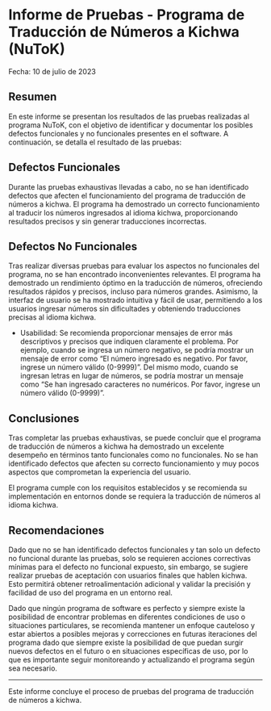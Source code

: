 # Informe de Pruebas - Programa de Traducción de Números a Kichwa (NuToK)

Fecha: 10 de julio de 2023

## Resumen

En este informe se presentan los resultados de las pruebas realizadas al programa NuToK, con el objetivo de identificar y documentar los posibles defectos funcionales y no funcionales presentes en el software. A continuación, se detalla el resultado de las pruebas:

## Defectos Funcionales

Durante las pruebas exhaustivas llevadas a cabo, no se han identificado defectos que afecten el funcionamiento del programa de traducción de números a kichwa. El programa ha demostrado un correcto funcionamiento al traducir los números ingresados al idioma kichwa, proporcionando resultados precisos y sin generar traducciones incorrectas.

## Defectos No Funcionales

Tras realizar diversas pruebas para evaluar los aspectos no funcionales del programa, no se han encontrado inconvenientes relevantes. El programa ha demostrado un rendimiento óptimo en la traducción de números, ofreciendo resultados rápidos y precisos, incluso para números grandes. Asimismo, la interfaz de usuario se ha mostrado intuitiva y fácil de usar, permitiendo a los usuarios ingresar números sin dificultades y obteniendo traducciones precisas al idioma kichwa.

- Usabilidad: Se recomienda proporcionar mensajes de error más descriptivos y precisos que indiquen claramente el problema. Por ejemplo, cuando se ingresa un número negativo, se podría mostrar un mensaje de error como “El número ingresado es negativo. Por favor, ingrese un número válido (0-9999)”. Del mismo modo, cuando se ingresan letras en lugar de números, se podría mostrar un mensaje como “Se han ingresado caracteres no numéricos. Por favor, ingrese un número válido (0-9999)”.

## Conclusiones

Tras completar las pruebas exhaustivas, se puede concluir que el programa de traducción de números a kichwa ha demostrado un excelente desempeño en términos tanto funcionales como no funcionales. No se han identificado defectos que afecten su correcto funcionamiento y muy pocos aspectos que comprometan la experiencia del usuario.

El programa cumple con los requisitos establecidos y se recomienda su implementación en entornos donde se requiera la traducción de números al idioma kichwa.

## Recomendaciones

Dado que no se han identificado defectos funcionales y tan solo un defecto no funcional durante las pruebas, solo se requieren acciones correctivas mínimas para el defecto no funcional expuesto, sin embargo, se sugiere realizar pruebas de aceptación con usuarios finales que hablen kichwa. Esto permitirá obtener retroalimentación adicional y validar la precisión y facilidad de uso del programa en un entorno real.

Dado que ningún programa de software es perfecto y siempre existe la posibilidad de encontrar problemas en diferentes condiciones de uso o situaciones particulares, se recomienda mantener un enfoque cauteloso y estar abiertos a posibles mejoras y correcciones en futuras iteraciones del programa dado que siempre existe la posibilidad de que puedan surgir nuevos defectos en el futuro o en situaciones específicas de uso, por lo que es importante seguir monitoreando y actualizando el programa según sea necesario.

---

Este informe concluye el proceso de pruebas del programa de traducción de números a kichwa.
